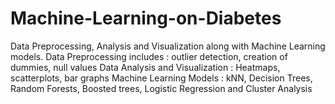 # Machine-Learning-on-Diabetes
Data Preprocessing, Analysis and Visualization along with Machine Learning models.
Data Preprocessing includes : outlier detection, creation of dummies, null values 
Data Analysis and Visualization : Heatmaps, scatterplots, bar graphs
Machine Learning Models : kNN, Decision Trees, Random Forests, Boosted trees, Logistic Regression and Cluster Analysis
